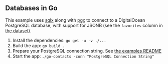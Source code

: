 ## Databases in Go

This example uses [sqlx](https://github.com/jmoiron/sqlx) along with [pgx](https://github.com/jackc/pgx) to connect to a DigitalOcean PostgreSQL database, with support for JSONB (see the `favorites` column in [the dataset](../README.md#the-dataset)).

1. Install the dependencies: `go get -u -v ./...`
2. Build the app: `go build .`
3. Prepare your PostgreSQL connection string. See [the examples README](../README.md#databases-credentials)
4. Start the app: `./go-contacts -conn "PostgreSQL Connection String"`
